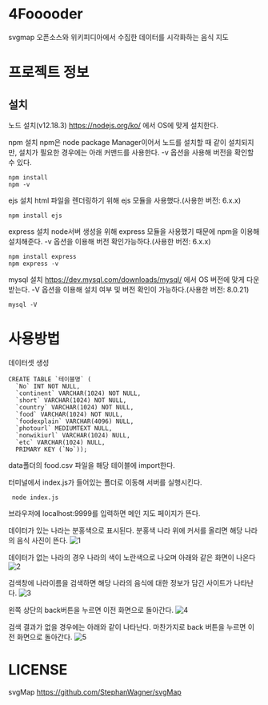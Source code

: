 # 4Fooooder
svgmap 오픈소스와 위키피디아에서 수집한 데이터를 시각화하는 음식 지도

# 프로젝트 정보

## 설치
노드 설치(v12.18.3)
https://nodejs.org/ko/ 에서 OS에 맞게 설치한다.

npm 설치
npm은 node package Manager이어서 노드를 설치할 때 같이 설치되지만,
설치가 필요한 경우에는 아래 커맨드를 사용한다. -v 옵션을 사용해 버전을 확인할 수 있다.
```
npm install
npm -v
```

ejs 설치
html 파일을 렌더링하기 위해 ejs 모듈을 사용했다.(사용한 버전: 6.x.x)
```
npm install ejs
```

express 설치
node서버 생성을 위해 express 모듈을 사용했기 때문에 npm을 이용해 설치해준다. -v 옵션을 이용해 버전 확인가능하다.(사용한 버전: 6.x.x)
```
npm install express
npm express -v
```

mysql 설치
https://dev.mysql.com/downloads/mysql/ 에서 OS 버전에 맞게 다운받는다. -V 옵션을 이용해 설치 여부 및 버전 확인이 가능하다.(사용한 버전: 8.0.21) 
```
mysql -V
```

# 사용방법

데이터셋 생성
```
CREATE TABLE `테이블명` (
  `No` INT NOT NULL,
  `continent` VARCHAR(1024) NOT NULL,
  `short` VARCHAR(1024) NOT NULL,
  `country` VARCHAR(1024) NOT NULL,
  `food` VARCHAR(1024) NOT NULL,
  `foodexplain` VARCHAR(4096) NULL,
  `photourl` MEDIUMTEXT NULL,
  `nonwikiurl` VARCHAR(1024) NULL,
  `etc` VARCHAR(1024) NULL,
  PRIMARY KEY (`No`));
  ```
  data폴더의 food.csv 파일을 해당 테이블에 import한다.



터미널에서 index.js가 들어있는 폴더로 이동해 서버를 실행시킨다.
```
 node index.js
```
브라우저에 localhost:9999를 입력하면 메인 지도 페이지가 뜬다.


데이터가 있는 나라는 분홍색으로 표시된다. 분홍색 나라 위에 커서를 올리면 해당 나라의 음식 사진이 뜬다.
![1](https://user-images.githubusercontent.com/48848525/90511931-3d6c2e80-e198-11ea-982f-a8aa17fa4b6b.png)

데이터가 없는 나라의 경우 나라의 색이 노란색으로 나오며 아래와 같은 화면이 나온다
![2](https://user-images.githubusercontent.com/48848525/90512850-bf108c00-e199-11ea-8275-2bc558060238.png)

검색창에 나라이름을 검색하면 해당 나라의 음식에 대한 정보가 담긴 사이트가 나타난다. 
![3](https://user-images.githubusercontent.com/48848525/90512929-dc455a80-e199-11ea-9b43-7ca84810a289.png)

왼쪽 상단의 back버튼을 누르면 이전 화면으로 돌아간다.
![4](https://user-images.githubusercontent.com/48848525/90513038-08f97200-e19a-11ea-8229-a0585aaf89c4.png)

검색 결과가 없을 경우에는 아래와 같이 나타난다. 마찬가지로 back 버튼을 누르면 이전 화면으로 돌아간다.
![5](https://user-images.githubusercontent.com/48848525/90513100-1e6e9c00-e19a-11ea-8afd-8bcb1cec3490.png)

# LICENSE

svgMap
https://github.com/StephanWagner/svgMap
